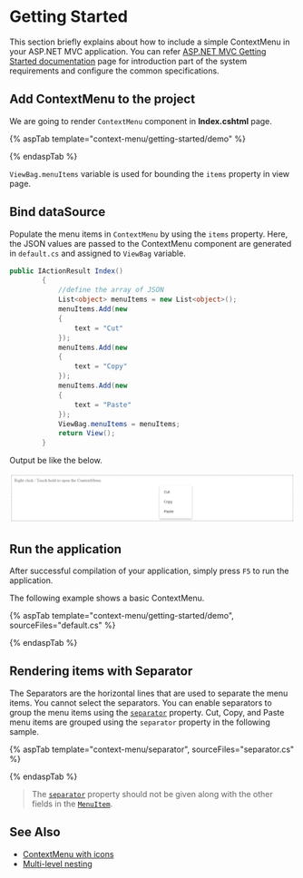 # Getting Started

This section briefly explains about how to include a simple ContextMenu in your ASP.NET MVC application. You can refer [ASP.NET MVC Getting Started documentation](../getting-started) page for introduction part of the system requirements and configure the common specifications.

## Add ContextMenu to the project

We are going to render `ContextMenu` component in **Index.cshtml** page.

{% aspTab template="context-menu/getting-started/demo" %}

{% endaspTab %}

`ViewBag.menuItems` variable is used for bounding the `items` property in view page.

## Bind dataSource

Populate the menu items in `ContextMenu` by using the `items` property. Here, the JSON values are passed to the
ContextMenu component are generated in `default.cs` and assigned to `ViewBag` variable.

```cs
public IActionResult Index()
        {
            //define the array of JSON
            List<object> menuItems = new List<object>();
            menuItems.Add(new
            {
                text = "Cut"
            });
            menuItems.Add(new
            {
                text = "Copy"
            });
            menuItems.Add(new
            {
                text = "Paste"
            });
            ViewBag.menuItems = menuItems;
            return View();
        }

```

Output be like the below.

![ContextMenu Sample](./images/context-menu.PNG)

## Run the application

 After successful compilation of your application, simply press `F5` to run the application.

 The following example shows a basic ContextMenu.

{% aspTab template="context-menu/getting-started/demo", sourceFiles="default.cs" %}

{% endaspTab %}

## Rendering items with Separator

The Separators are the horizontal lines that are used to separate the menu items. You cannot select the separators. You
can enable separators to group the menu items using the [`separator`](https://help.syncfusion.com/cr/cref_files/aspnetcore-js2/aspnetcore/Syncfusion.EJ2~Syncfusion.EJ2.Navigations.ContextMenuItem~Separator.html)
property. Cut, Copy, and Paste menu items are grouped using the `separator` property in the following sample.

{% aspTab template="context-menu/separator", sourceFiles="separator.cs" %}

{% endaspTab %}

> The [`separator`](https://help.syncfusion.com/cr/cref_files/aspnetcore-js2/aspnetcore/Syncfusion.EJ2~Syncfusion.EJ2.Navigations.ContextMenuItem~Separator.html) property should not be given along with the other fields in the [`MenuItem`](https://help.syncfusion.com/cr/cref_files/aspnetcore-js2/aspnetcore/Syncfusion.EJ2~Syncfusion.EJ2.Navigations.ContextMenuItem.html).

## See Also

* [ContextMenu with icons](./icons-and-navigation#icons)
* [Multi-level nesting](./template-and-multilevel-nesting#multilevel-nesting)